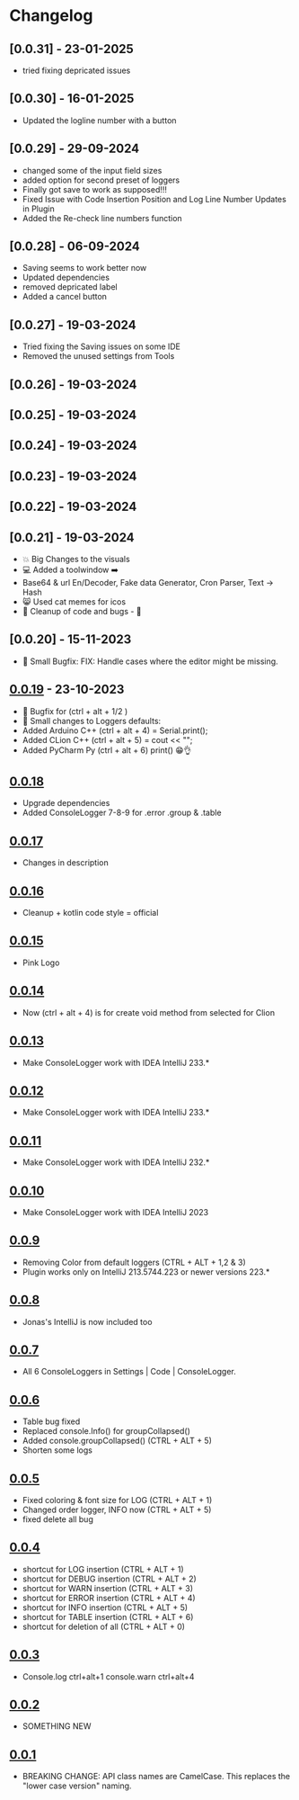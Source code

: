 # Changelog

## [0.0.31] - 23-01-2025
- tried fixing depricated issues

## [0.0.30] - 16-01-2025
- Updated the logline number with a button

## [0.0.29] - 29-09-2024
- changed some of the input field sizes
- added option for second preset of loggers
- Finally got save to work as supposed!!!
- Fixed Issue with Code Insertion Position and Log Line Number Updates in Plugin
- Added the Re-check line numbers function

## [0.0.28] - 06-09-2024
- Saving seems to work better now
- Updated dependencies
- removed depricated label
- Added a cancel button

## [0.0.27] - 19-03-2024
- Tried fixing the Saving issues on some IDE
- Removed the unused settings from Tools

## [0.0.26] - 19-03-2024

## [0.0.25] - 19-03-2024

## [0.0.24] - 19-03-2024

## [0.0.23] - 19-03-2024

## [0.0.22] - 19-03-2024

## [0.0.21] - 19-03-2024
- 💥 Big Changes to the visuals
- 💻 Added a toolwindow ➡️ 
- Base64 & url En/Decoder, Fake data Generator, Cron Parser, Text -> Hash
- 😸 Used cat memes for icos
- 🧼 Cleanup of code and bugs - 🐛


## [0.0.20] - 15-11-2023
- 🐛 Small Bugfix: FIX: Handle cases where the editor might be missing. 

## [0.0.19] - 23-10-2023

- 🐛 Bugfix for (ctrl + alt + 1/2 ) 
- 🤏 Small changes to Loggers defaults:
- Added Arduino C++ (ctrl + alt + 4) = Serial.print(); 
- Added CLion   C++ (ctrl + alt + 5) = cout << ""; 
- Added PyCharm Py  (ctrl + alt + 6) print() 😁👌

## [0.0.18]

- Upgrade dependencies
- Added ConsoleLogger 7-8-9 for .error .group & .table

## [0.0.17]

- Changes in description

## [0.0.16]

- Cleanup + kotlin code style = official

## [0.0.15]

- Pink Logo

## [0.0.14]

- Now (ctrl + alt + 4) is for create void method from selected for Clion

## [0.0.13]

- Make ConsoleLogger work with IDEA IntelliJ 233.*

## [0.0.12]

- Make ConsoleLogger work with IDEA IntelliJ 233.*

## [0.0.11]

- Make ConsoleLogger work with IDEA IntelliJ 232.*

## [0.0.10]

- Make ConsoleLogger work with IDEA IntelliJ 2023

## [0.0.9]

- Removing Color from default loggers  (CTRL + ALT + 1,2 & 3)
- Plugin works only on IntelliJ 213.5744.223 or newer versions 223.*

## [0.0.8]

- Jonas's IntelliJ is now included too

## [0.0.7]

- All 6 ConsoleLoggers in Settings | Code | ConsoleLogger.

## [0.0.6]

- Table bug fixed
- Replaced console.Info() for groupCollapsed()
- Added console.groupCollapsed()   (CTRL + ALT + 5)
- Shorten some logs

## [0.0.5]

- Fixed coloring & font size for LOG (CTRL + ALT + 1)
- Changed order logger, INFO now (CTRL + ALT + 5)
- fixed delete all bug

## [0.0.4]

- shortcut for LOG insertion   (CTRL + ALT + 1)
- shortcut for DEBUG insertion (CTRL + ALT + 2)
- shortcut for WARN insertion  (CTRL + ALT + 3)
- shortcut for ERROR insertion (CTRL + ALT + 4)
- shortcut for INFO insertion  (CTRL + ALT + 5)
- shortcut for TABLE insertion (CTRL + ALT + 6)
- shortcut for deletion of all (CTRL + ALT + 0)

## [0.0.3]

- Console.log ctrl+alt+1 console.warn ctrl+alt+4

## [0.0.2]

- SOMETHING NEW

## [0.0.1]

- BREAKING CHANGE: API class names are CamelCase. This replaces the  "lower  case version" naming.

[Unreleased]: https://github.com/bg-omar/consolelogger/compare/v0.0.19...HEAD
[0.0.19]: https://github.com/bg-omar/consolelogger/compare/v0.0.18...v0.0.19
[0.0.18]: https://github.com/bg-omar/consolelogger/compare/v0.0.17...v0.0.18
[0.0.17]: https://github.com/bg-omar/consolelogger/compare/v0.0.16...v0.0.17
[0.0.16]: https://github.com/bg-omar/consolelogger/compare/v0.0.15...v0.0.16
[0.0.15]: https://github.com/bg-omar/consolelogger/compare/v0.0.14...v0.0.15
[0.0.14]: https://github.com/bg-omar/consolelogger/compare/v0.0.13...v0.0.14
[0.0.13]: https://github.com/bg-omar/consolelogger/compare/v0.0.12...v0.0.13
[0.0.12]: https://github.com/bg-omar/consolelogger/compare/v0.0.11...v0.0.12
[0.0.11]: https://github.com/bg-omar/consolelogger/compare/v0.0.10...v0.0.11
[0.0.10]: https://github.com/bg-omar/consolelogger/compare/v0.0.9...v0.0.10
[0.0.9]: https://github.com/bg-omar/consolelogger/compare/v0.0.8...v0.0.9
[0.0.8]: https://github.com/bg-omar/consolelogger/compare/v0.0.7...v0.0.8
[0.0.7]: https://github.com/bg-omar/consolelogger/compare/v0.0.6...v0.0.7
[0.0.6]: https://github.com/bg-omar/consolelogger/compare/v0.0.5...v0.0.6
[0.0.5]: https://github.com/bg-omar/consolelogger/compare/v0.0.4...v0.0.5
[0.0.4]: https://github.com/bg-omar/consolelogger/compare/v0.0.3...v0.0.4
[0.0.3]: https://github.com/bg-omar/consolelogger/compare/v0.0.2...v0.0.3
[0.0.2]: https://github.com/bg-omar/consolelogger/compare/v0.0.1...v0.0.2
[0.0.1]: https://github.com/bg-omar/consolelogger/commits/v0.0.1